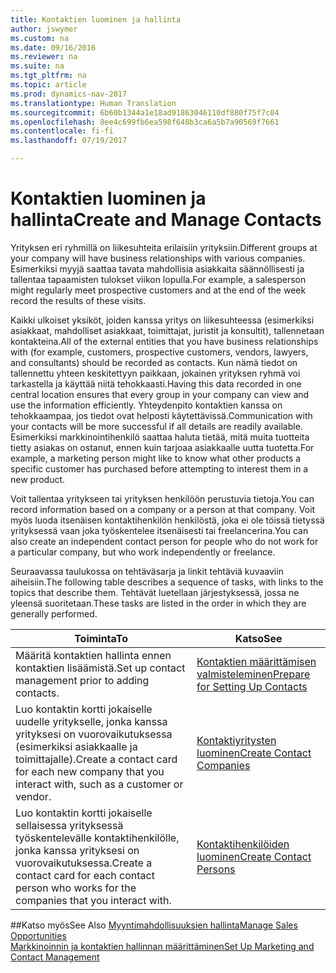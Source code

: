 ```yaml
---
title: Kontaktien luominen ja hallinta
author: jswymer
ms.custom: na
ms.date: 09/16/2016
ms.reviewer: na
ms.suite: na
ms.tgt_pltfrm: na
ms.topic: article
ms.prod: dynamics-nav-2017
ms.translationtype: Human Translation
ms.sourcegitcommit: 6b60b1344a1e18ad91863046110df880f75f7c04
ms.openlocfilehash: 8ee4c699fb6ea598f648b3ca6a5b7a90569f7661
ms.contentlocale: fi-fi
ms.lasthandoff: 07/19/2017

---
```

# <a name="create-and-manage-contacts"></a><span data-ttu-id="ebc49-102">Kontaktien luominen ja hallinta</span><span class="sxs-lookup"><span data-stu-id="ebc49-102">Create and Manage Contacts</span></span>
<span data-ttu-id="ebc49-103">Yrityksen eri ryhmillä on liikesuhteita erilaisiin yrityksiin.</span><span class="sxs-lookup"><span data-stu-id="ebc49-103">Different groups at your company will have business relationships with various companies.</span></span> <span data-ttu-id="ebc49-104">Esimerkiksi myyjä saattaa tavata mahdollisia asiakkaita säännöllisesti ja tallentaa tapaamisten tulokset viikon lopulla.</span><span class="sxs-lookup"><span data-stu-id="ebc49-104">For example, a salesperson might regularly meet prospective customers and at the end of the week record the results of these visits.</span></span>

<span data-ttu-id="ebc49-105">Kaikki ulkoiset yksiköt, joiden kanssa yritys on liikesuhteessa (esimerkiksi asiakkaat, mahdolliset asiakkaat, toimittajat, juristit ja konsultit), tallennetaan kontakteina.</span><span class="sxs-lookup"><span data-stu-id="ebc49-105">All of the external entities that you have business relationships with (for example, customers, prospective customers, vendors, lawyers, and consultants) should be recorded as contacts.</span></span> <span data-ttu-id="ebc49-106">Kun nämä tiedot on tallennettu yhteen keskitettyyn paikkaan, jokainen yrityksen ryhmä voi tarkastella ja käyttää niitä tehokkaasti.</span><span class="sxs-lookup"><span data-stu-id="ebc49-106">Having this data recorded in one central location ensures that every group in your company can view and use the information efficiently.</span></span> <span data-ttu-id="ebc49-107">Yhteydenpito kontaktien kanssa on tehokkaampaa, jos tiedot ovat helposti käytettävissä.</span><span class="sxs-lookup"><span data-stu-id="ebc49-107">Communication with your contacts will be more successful if all details are readily available.</span></span> <span data-ttu-id="ebc49-108">Esimerkiksi markkinointihenkilö saattaa haluta tietää, mitä muita tuotteita tietty asiakas on ostanut, ennen kuin tarjoaa asiakkaalle uutta tuotetta.</span><span class="sxs-lookup"><span data-stu-id="ebc49-108">For example, a marketing person might like to know what other products a specific customer has purchased before attempting to interest them in a new product.</span></span>

<span data-ttu-id="ebc49-109">Voit tallentaa yritykseen tai yrityksen henkilöön perustuvia tietoja.</span><span class="sxs-lookup"><span data-stu-id="ebc49-109">You can record information based on a company or a person at that company.</span></span> <span data-ttu-id="ebc49-110">Voit myös luoda itsenäisen kontaktihenkilön henkilöstä, joka ei ole töissä tietyssä yrityksessä vaan joka työskentelee itsenäisesti tai freelancerina.</span><span class="sxs-lookup"><span data-stu-id="ebc49-110">You can also create an independent contact person for people who do not work for a particular company, but who work independently or freelance.</span></span>

<span data-ttu-id="ebc49-111">Seuraavassa taulukossa on tehtäväsarja ja linkit tehtäviä kuvaaviin aiheisiin.</span><span class="sxs-lookup"><span data-stu-id="ebc49-111">The following table describes a sequence of tasks, with links to the topics that describe them.</span></span> <span data-ttu-id="ebc49-112">Tehtävät luetellaan järjestyksessä, jossa ne yleensä suoritetaan.</span><span class="sxs-lookup"><span data-stu-id="ebc49-112">These tasks are listed in the order in which they are generally performed.</span></span>

|<span data-ttu-id="ebc49-113">Toiminta</span><span class="sxs-lookup"><span data-stu-id="ebc49-113">To</span></span> |<span data-ttu-id="ebc49-114">Katso</span><span class="sxs-lookup"><span data-stu-id="ebc49-114">See</span></span> |
|---|----|
|<span data-ttu-id="ebc49-115">Määritä kontaktien hallinta ennen kontaktien lisäämistä.</span><span class="sxs-lookup"><span data-stu-id="ebc49-115">Set up contact management prior to adding contacts.</span></span>|[<span data-ttu-id="ebc49-116">Kontaktien määrittämisen valmisteleminen</span><span class="sxs-lookup"><span data-stu-id="ebc49-116">Prepare for Setting Up Contacts</span></span>](marketing-setup-contacts.md)|
|<span data-ttu-id="ebc49-117">Luo kontaktin kortti jokaiselle uudelle yritykselle, jonka kanssa yrityksesi on vuorovaikutuksessa (esimerkiksi asiakkaalle ja toimittajalle).</span><span class="sxs-lookup"><span data-stu-id="ebc49-117">Create a contact card for each new company that you interact with, such as a customer or vendor.</span></span>|[<span data-ttu-id="ebc49-118">Kontaktiyritysten luominen</span><span class="sxs-lookup"><span data-stu-id="ebc49-118">Create Contact Companies</span></span>](marketing-create-contact-companies.md)|
|<span data-ttu-id="ebc49-119">Luo kontaktin kortti jokaiselle sellaisessa yrityksessä työskentelevälle kontaktihenkilölle, jonka kanssa yrityksesi on vuorovaikutuksessa.</span><span class="sxs-lookup"><span data-stu-id="ebc49-119">Create a contact card for each contact person who works for the companies that you interact with.</span></span>|[<span data-ttu-id="ebc49-120">Kontaktihenkilöiden luominen</span><span class="sxs-lookup"><span data-stu-id="ebc49-120">Create Contact Persons</span></span>](marketing-create-contact-persons.md)|

##<a name="see-also"></a><span data-ttu-id="ebc49-121">Katso myös</span><span class="sxs-lookup"><span data-stu-id="ebc49-121">See Also</span></span>
[<span data-ttu-id="ebc49-122">Myyntimahdollisuuksien hallinta</span><span class="sxs-lookup"><span data-stu-id="ebc49-122">Manage Sales Opportunities</span></span>](marketing-manage-sales-opportunities.md)  
[<span data-ttu-id="ebc49-123">Markkinoinnin ja kontaktien hallinnan määrittäminen</span><span class="sxs-lookup"><span data-stu-id="ebc49-123">Set Up Marketing and Contact Management</span></span>](marketing-setup-marketing.md)  

